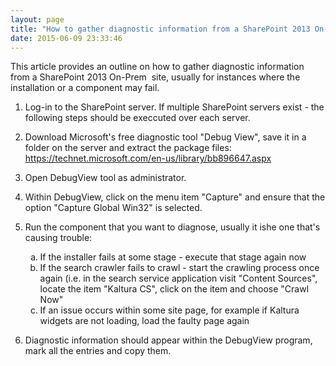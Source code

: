 ```yaml
---
layout: page
title: "How to gather diagnostic information from a SharePoint 2013 On-Prem  site"
date: 2015-06-09 23:33:46
---
```


This article provides an outline on how to gather diagnostic information from a SharePoint 2013 On-Prem  site, usually for instances where the installation or a component may fail.

1.  Log-in to the SharePoint server. If multiple SharePoint servers exist - the following steps should be execcuted over each server.
2.  Download Microsoft's free diagnostic tool "Debug View", save it in a folder on the server and extract the package files:  
    <a href="https://technet.microsoft.com/en-us/library/bb896647.aspx" class="external-link" rel="nofollow">https://technet.microsoft.com/en-us/library/bb896647.aspx</a>
3.  Open DebugView tool as administrator.
4.  Within DebugView, click on the menu item "Capture" and ensure that the option "Capture Global Win32" is selected.
5.  Run the component that you want to diagnose, usually it ishe one that's causing trouble:<ol style="list-style-type: lower-alpha;">
      <li>
        If the installer fails at some stage - execute that stage again now
      </li>
      <li>
        If the search crawler fails to crawl - start the crawling process once again (i.e. in the search service application visit "Content Sources", locate the item "Kaltura CS", click on the item and choose "Crawl Now"
      </li>
      <li>
        If an issue occurs within some site page, for example if Kaltura widgets are not loading, load the faulty page again
      </li>
    </ol>

6.  Diagnostic information should appear within the DebugView program, mark all the entries and copy them.

<div id="kaltura_player_1433954071" style="width: 400px; height: 333px;">
  <span></span> <span></span> <span></span> <span></span> <span></span> <span></span> <a href="http://corp.kaltura.com/products/video-platform-features"><br /></a>
</div>

<div id="kaltura_player_1433976420" style="width: 400px; height: 333px;" itemprop="video" itemscope itemtype="http://schema.org/VideoObject">
  <span itemprop="name" content="gathering logs at customers site"></span> <span itemprop="description" content=""></span> <span itemprop="duration" content="371"></span> <span itemprop="thumbnail" content="http://cfvod.kaltura.com/p/1870482/sp/187048200/thumbnail/entry_id/0_c3apzrvb/version/100000/acv/102"></span> <span itemprop="width" content="400"></span> <span itemprop="height" content="333"></span>